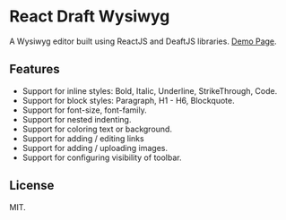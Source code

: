 # React Draft Wysiwyg

A Wysiwyg editor built using ReactJS and DeaftJS libraries.
[Demo Page](http://jpuri.github.io/react-range-slider/).

## Features
- Support for inline styles: Bold, Italic, Underline, StrikeThrough, Code.
- Support for block styles: Paragraph, H1 - H6, Blockquote.
- Support for font-size, font-family.
- Support for nested indenting.
- Support for coloring text or background.
- Support for adding / editing links
- Support for adding / uploading images.
- Support for configuring visibility of toolbar.

## License
MIT.
